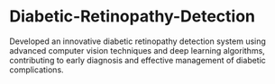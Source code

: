 # Diabetic-Retinopathy-Detection
Developed an innovative diabetic retinopathy detection system using advanced computer vision techniques and deep learning algorithms, contributing to early diagnosis and effective management of diabetic complications.
